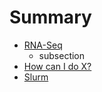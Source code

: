 # Summary

* [RNA-Seq](RNA-Seq.md)
    * subsection
* [How can I do X?](second-question.md)
* [Slurm](slurm.md)



